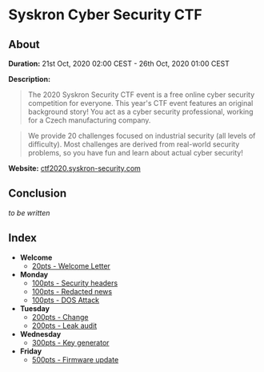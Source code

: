 # Syskron Cyber Security CTF

## About

**Duration:** 21st Oct, 2020 02:00 CEST - 26th Oct, 2020 01:00 CEST

**Description:**

>The 2020 Syskron Security CTF event is a free online cyber security competition for everyone. This year's CTF event features an original background story! You act as a cyber security professional, working for a Czech manufacturing company.

>We provide 20 challenges focused on industrial security (all levels of difficulty). Most challenges are derived from real-world security problems, so you have fun and learn about actual cyber security!


**Website:** [ctf2020.syskron-security.com](https://ctf2020.syskron-security.com/)

## Conclusion

_to be written_

## Index

* **Welcome**
  * [20pts - Welcome Letter](Welcome%20Letter/README.md)
* **Monday**
  * [100pts - Security headers](Security%20headers/README.md)
  * [100pts - Redacted news](Redacted%20news/README.md)
  * [100pts - DOS Attack](DOS%20Attack/README.md)
* **Tuesday**
  * [200pts - Change](Change/README.md)
  * [200pts - Leak audit](Leak%20audit/README.md)
* **Wednesday**
  * [300pts - Key generator](Key%20generator/README.md)
* **Friday**
  * [500pts - Firmware update](Firmware%20update/README.md)


